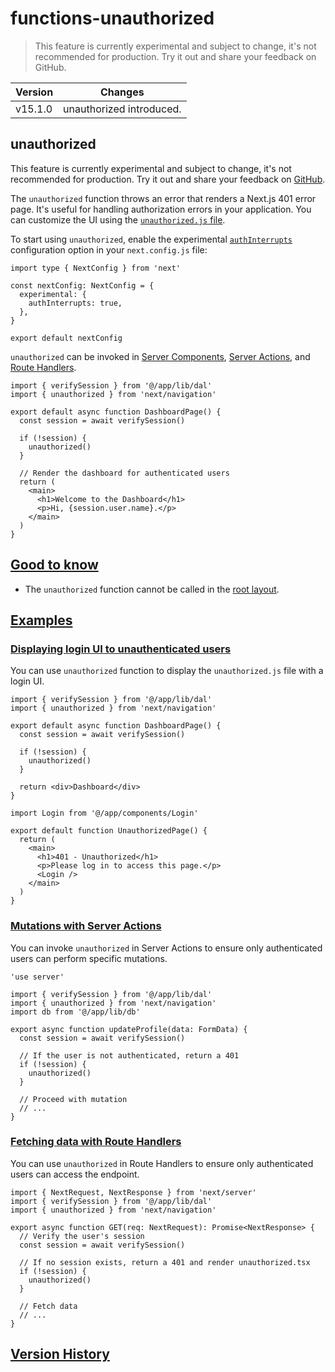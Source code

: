 # functions-unauthorized

> This feature is currently experimental and subject to change, it's not recommended for production. Try it out and share your feedback on GitHub.

| Version | Changes                  |
| ------- | ------------------------ |
| v15.1.0 | unauthorized introduced. |

## unauthorized

This feature is currently experimental and subject to change, it's not recommended for production. Try it out and share your feedback on [GitHub](https://github.com/vercel/next.js/issues).

The `unauthorized` function throws an error that renders a Next.js 401 error page. It's useful for handling authorization errors in your application. You can customize the UI using the [`unauthorized.js` file](/docs/app/api-reference/file-conventions/unauthorized).

To start using `unauthorized`, enable the experimental [`authInterrupts`](/docs/app/api-reference/config/next-config-js/authInterrupts) configuration option in your `next.config.js` file:

    import type { NextConfig } from 'next'
     
    const nextConfig: NextConfig = {
      experimental: {
        authInterrupts: true,
      },
    }
     
    export default nextConfig

`unauthorized` can be invoked in [Server Components](/docs/app/getting-started/server-and-client-components), [Server Actions](/docs/app/building-your-application/data-fetching/server-actions-and-mutations), and [Route Handlers](/docs/app/building-your-application/routing/route-handlers).

    import { verifySession } from '@/app/lib/dal'
    import { unauthorized } from 'next/navigation'
     
    export default async function DashboardPage() {
      const session = await verifySession()
     
      if (!session) {
        unauthorized()
      }
     
      // Render the dashboard for authenticated users
      return (
        <main>
          <h1>Welcome to the Dashboard</h1>
          <p>Hi, {session.user.name}.</p>
        </main>
      )
    }

## [Good to know](#good-to-know)

*   The `unauthorized` function cannot be called in the [root layout](about:/docs/app/building-your-application/routing/layouts-and-templates#root-layout-required).

## [Examples](#examples)

### [Displaying login UI to unauthenticated users](#displaying-login-ui-to-unauthenticated-users)

You can use `unauthorized` function to display the `unauthorized.js` file with a login UI.

    import { verifySession } from '@/app/lib/dal'
    import { unauthorized } from 'next/navigation'
     
    export default async function DashboardPage() {
      const session = await verifySession()
     
      if (!session) {
        unauthorized()
      }
     
      return <div>Dashboard</div>
    }

    import Login from '@/app/components/Login'
     
    export default function UnauthorizedPage() {
      return (
        <main>
          <h1>401 - Unauthorized</h1>
          <p>Please log in to access this page.</p>
          <Login />
        </main>
      )
    }

### [Mutations with Server Actions](#mutations-with-server-actions)

You can invoke `unauthorized` in Server Actions to ensure only authenticated users can perform specific mutations.

    'use server'
     
    import { verifySession } from '@/app/lib/dal'
    import { unauthorized } from 'next/navigation'
    import db from '@/app/lib/db'
     
    export async function updateProfile(data: FormData) {
      const session = await verifySession()
     
      // If the user is not authenticated, return a 401
      if (!session) {
        unauthorized()
      }
     
      // Proceed with mutation
      // ...
    }

### [Fetching data with Route Handlers](#fetching-data-with-route-handlers)

You can use `unauthorized` in Route Handlers to ensure only authenticated users can access the endpoint.

    import { NextRequest, NextResponse } from 'next/server'
    import { verifySession } from '@/app/lib/dal'
    import { unauthorized } from 'next/navigation'
     
    export async function GET(req: NextRequest): Promise<NextResponse> {
      // Verify the user's session
      const session = await verifySession()
     
      // If no session exists, return a 401 and render unauthorized.tsx
      if (!session) {
        unauthorized()
      }
     
      // Fetch data
      // ...
    }

## [Version History](#version-history)
